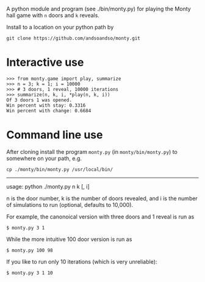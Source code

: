 A python module and program (see ./bin/monty.py) for playing the Monty hall game with `n` doors and `k` reveals.

Install to a location on your python path by

	git clone https://github.com/andsoandso/monty.git
	

# Interactive use

	>>> from monty.game import play, summarize
	>>> n = 3; k = 1; i = 10000
	>>> # 3 doors, 1 reveal, 10000 iterations
	>>> summarize(n, k, i, *play(n, k, i))
	Of 3 doors 1 was opened.
	Win percent with stay: 0.3316
	Win percent with change: 0.6684


# Command line use

After cloning install the program `monty.py` (in `monty/bin/monty.py`) to somewhere on your path, e.g.

	cp ./monty/bin/monty.py /usr/local/bin/

---
	
usage: python ./monty.py n k [, i]

n is the door number, k is the number of doors revealed, and i is 
the number of simulations to run (optional, defaults to 10,000).

For example, the canonoical version with three doors and 1 reveal 
is run as

	$ monty.py 3 1

While the more intuitive 100 door version is run as

	$ monty.py 100 98

If you like to run only 10 iterations (which is very unreliable):

	$ monty.py 3 1 10